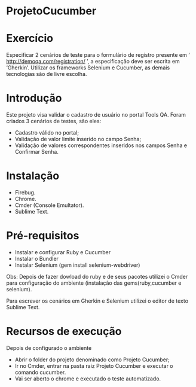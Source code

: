 # ProjetoCucumber

# Exercício

Especificar 2 cenários de teste para o formulário de registro presente em ‘ http://demoqa.com/registration/ ’, a especificação deve ser escrita em ‘Gherkin’. Utilizar os frameworks Selenium e Cucumber, as demais tecnologias são de livre escolha.

# Introdução
Este projeto visa validar o cadastro de usuário no portal Tools QA. Foram criados 3 cenários de testes, são eles:
-	Cadastro válido no portal;
-	Validação de valor limite inserido no campo Senha;
-	Validação de valores correspondentes inseridos nos campos Senha e Confirmar Senha.

# Instalação
 - Firebug.
 - Chrome.
 - Cmder (Console Emultator).
 - Sublime Text.

# Pré-requisitos

 - Instalar e configurar Ruby e Cucumber
 - Instalar o Bundler
 - Instalar Selenium (gem install selenium-webdriver)

Obs: Depois de fazer dowload do ruby e de seus pacotes utilizei o Cmder para configuração do ambiente (instalação das gems(ruby,cucumber e selenium).

Para escrever os cenários em Gherkin e Selenium utilizei o editor de texto Sublime Text.

# Recursos de execução
Depois de configurado o ambiente

 -	Abrir o folder do projeto denominado como Projeto Cucumber;
 - Ir no Cmder, entrar na pasta raiz Projeto Cucumber e executar o comando cucumber.
 - Vai ser aberto o chrome e executado o teste automatizado.
